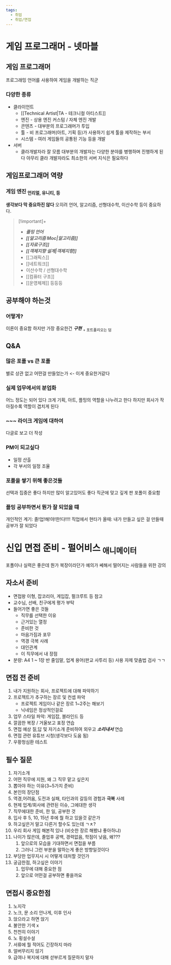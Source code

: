 ```yaml
---
tags:
  - 취업
  - 취업/면접
---
```

# 게임 프로그래머 - 넷마블
## 게임 프로그래머
프로그래밍 언어를 사용하여 게임을 개발하는 직군
### 다양한 종류
- 클라이언트
	- [[Technical Artist|TA - 테크니컬 아티스트]]
	- 엔진 - 상용 엔진 커스텀 / 자체 엔진 개발
	- 콘텐츠 - 대부분의 프로그래머가 투입
	- 툴 - 비 프로그래머(아트, 기획 등)가 사용하기 쉽게 툴을 제작하는 부서
	- 시스템 - 여러 게임들의 공통된 기능 등을 개발
- 서버
	- 클라개발자라 잘 모름
대부분의 개발자는 다양한 분야를 병행하며 진행하게 된다
아무리 클라 개발자라도 최소한의 서버 지식은 필요하다
## 게임프로그래머 역량
### 게임 엔진 <sub>언리얼, 유니티, 등</sub>
**생각보다 막 중요하진 않다**
오히려 언어, 알고리즘, 선형대수학, 이산수학 등이 중요하다.
> [!important]+ 
> - ***플밍 언어***
> - ***[[알고리즘 Moc|알고리즘]]***
> - ***[[자료구조]]***
> - ***[[객체지향 설계|객체지향]]***
> - [[그래픽스]]
> - [[네트워크]]
> - 이산수학 / 선형대수학
> - [[컴퓨터 구조]]
> - [[운영체제]]
> 등등등
## 공부해야 하는것
### 어떻게?
이론이 중요함
하지만 가장 중요한건
***구현*** <sub> + 포트폴리오는 덤</sub>
## Q&A
### 많은 포폴 vs 큰 포폴
별로 상관 없고 
어떤걸 만들었는가 <- 이게 중요한거같다
### 실제 업무에서의 분업화
어느 정도는 되어 있다
크게 기획, 아트, 플밍의 역할을 나누려고 한다
하지만 회사가 작아질수록 역할이 겹치게 된다
### ~~~ 라이크 게임에 대하여
다글로 보고 더 작성
### PM이 되고싶다
- 일정 산출
- 각 부서의 일정 조율
### 포폴을 쌓기 위해 좋은것들
선택과 집중은 좋다
하지만 많이 알고있어도 좋다
직군에 맞고 깊게 판 포폴이 중요함
### 플밍 공부하면서 뭔가 잘 되었을 떄
개인적인 계기: 졸!업!해!야!한!다!!!!
직업에서 현타가 올때: 내가 만들고 싶은 걸 만들때 공부가 잘 되었다
# 신입 면접 준비 - 펄어비스 <sub>애니메이터</sub>
포폴이나 실력은 좋은데 뭔가 복장이라던가 예의가 쎄해서 떨어지는 사람들을 위한 강의
## 자소서 준비
- 면접왕 이형, 잡코리아, 게입잡, 펄크루트 등 참고
- 교수님, 선배, 친구에게 평가 부탁
- 들어가면 좋은 것들
	- 직무를 선택한 이유
	- 근거있는 열정
	- 준비한 것
	- 마음가짐과 포무
	- 역경 극복 사례
	- 대인관계
	- 이 직무에서 내 장점
- 분량: A4 1 ~ 1장 반
줄임말, 업계 용어(판교 사투리 등) 사용 자제
맞춤법 검사 ㄱㄱ
## 면접 전 준비
1. 내가 지원하는 회사, 프로젝트에 대해 파악하기
2. 프로젝트가 추구하는 장르 및 컨셉 파악
	- 프로젝트 게임이나 같은 장르 1~2주는 해보기
	- 닉네임은 정상적인걸로
3. 업무 스타일 파악: 게임잡, 블라인드 등
4. 깔끔한 복장 / 거울보고 표정 연습
5. 면접 예상 질,답 및 자기소개 준비하여 외우고 ***소리내서*** 연습
6. 면접 관련 유튜브 시청(생각보다 도움 됨)
7. 우황청심환 테스트
## 필수 질문
1. 자기소개
2. 어떤 직무에 지원, 왜 그 직무 맡고 싶은지
3. 뽑아야 하는 이유(3~5가지 준비)
4. 본인의 장단점
5. 역경,어려움, 도전과 실패, 타인과의 갈등의 경험과 **극복** 사례
6. 현제 업계/회사에 관련된 이슈, 그에대한 생각
7. 직무에대한 준비, 한 일, 공부한 것
8. 입사 후 5, 10, 15년 후에 뭘 하고 있을것 같은가
9. 하고싶은거 말고 다른거 할수도 있는데 ㄱㅊ?
10. 우리 회사 게임 해본적 있나 (비슷한 장르 해봤냐 좋아하냐)
11. 나이가 많은데, 졸업후 공백, 경력없음, 학점이 낮음, 왜???
	1. 앞으로의 모습을 기대하면서 면접을 부름
	2. 그러니 그런 부분을 말하는게 좋은 방향일것이다
12. 부당한 업무지시 시 어떻게 대처할 것인가
13. 궁금한점, 하고싶은 이야기
	1. 업무에 대해 중요한 점
	2. 앞으로 어떤걸 공부하면 좋을까요
## 면접시 중요한점
1. 노지각
2. 노크, 문 소리 안나게, 이후 인사
3. 앉으라고 하면 앉기
4. 불안한 기색 x
5. 천천히 이야기
6. 노 횡설수설
7. 서류에 뭘 적어도 긴장하지 마라
8. 얼버무리지 않기
9. 급여나 복지에 대해 섣부르게 질문하지 말자